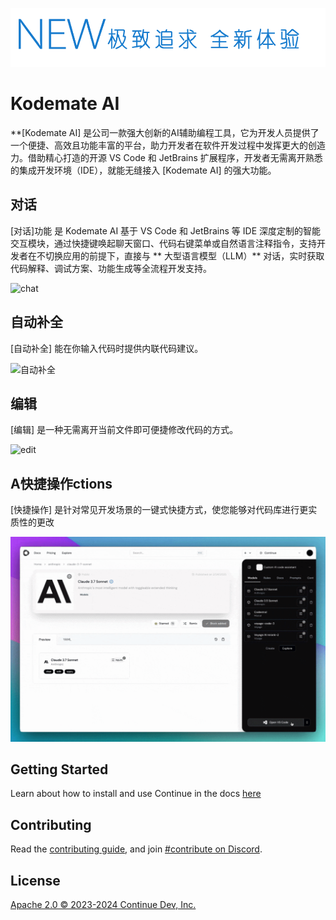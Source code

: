 <div align="left">

![Continue logo](media/readme.png)

</div>

<h1 align="left">Kodemate AI</h1>

<div align="left">

\*\*[Kodemate AI] 是公司一款强大创新的AI辅助编程工具，它为开发人员提供了一个便捷、高效且功能丰富的平台，助力开发者在软件开发过程中发挥更大的创造力。借助精心打造的开源 VS Code 和 JetBrains 扩展程序，开发者无需离开熟悉的集成开发环境（IDE），就能无缝接入 [Kodemate AI] 的强大功能。

</div>

<div align="left">
 
<p></p>

## 对话

[对话]功能 是 Kodemate AI 基于 VS Code 和 JetBrains 等 IDE 深度定制的智能交互模块，通过快捷键唤起聊天窗口、代码右键菜单或自然语言注释指令，支持开发者在不切换应用的前提下，直接与 ** 大型语言模型（LLM）** 对话，实时获取代码解释、调试方案、功能生成等全流程开发支持。

![chat](docs/static/img/chat.gif)

## 自动补全

[自动补全] 能在你输入代码时提供内联代码建议。

![自动补全](docs/static/img/autocomplete.gif)

## 编辑

[编辑] 是一种无需离开当前文件即可便捷修改代码的方式。

![edit](docs/static/img/edit.gif)

## A快捷操作ctions

[快捷操作] 是针对常见开发场景的一键式快捷方式，使您能够对代码库进行更实质性的更改

![agent](docs/static/img/agent.gif)

</div>

## Getting Started

Learn about how to install and use Continue in the docs [here](https://continue.dev/docs/getting-started/install)

## Contributing

Read the [contributing guide](https://github.com/continuedev/continue/blob/main/CONTRIBUTING.md), and join [#contribute on Discord](https://discord.gg/vapESyrFmJ).

## License

[Apache 2.0 © 2023-2024 Continue Dev, Inc.](./LICENSE)
